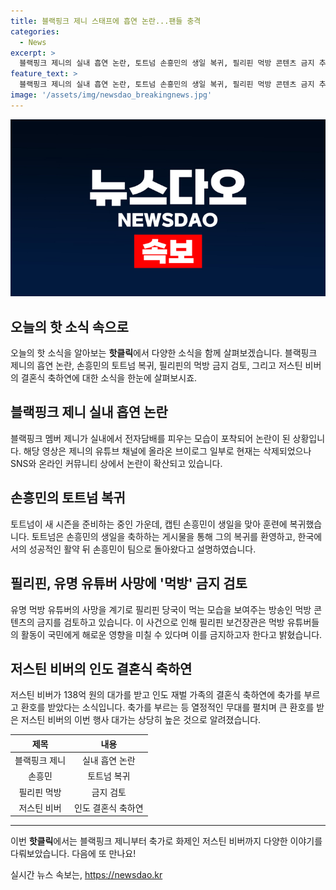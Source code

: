 ```yaml
---
title: 블랙핑크 제니 스태프에 흡연 논란...팬들 충격
categories:
  - News
excerpt: >
  블랙핑크 제니의 실내 흡연 논란, 토트넘 손흥민의 생일 복귀, 필리핀 먹방 콘텐츠 금지 추진, 그리고 저스틴 비버의 인도 재벌 결혼식 축하연 출연 등 오늘의 핫한 소식을 확인하세요! SNS를 통해 확산된 제니의 실내 전자담배 흡연 영상, 토트넘 손흥민의 훈련장 복귀와 생일 축하, 필리핀의 먹방 콘텐츠 금지 검토, 그리고 비버의 결혼식 축하연 출연에 대한 소식을 읽어보세요.
feature_text: >
  블랙핑크 제니의 실내 흡연 논란, 토트넘 손흥민의 생일 복귀, 필리핀 먹방 콘텐츠 금지 추진, 그리고 저스틴 비버의 인도 재벌 결혼식 축하연 출연 등 오늘의 핫한 소식을 확인하세요! SNS를 통해 확산된 제니의 실내 전자담배 흡연 영상, 토트넘 손흥민의 훈련장 복귀와 생일 축하, 필리핀의 먹방 콘텐츠 금지 검토, 그리고 비버의 결혼식 축하연 출연에 대한 소식을 읽어보세요.
image: '/assets/img/newsdao_breakingnews.jpg'
---
```


<p><img src="/assets/img/newsdao_breakingnews.jpg" alt="bookingtag 속보" /></p>

<h2 data-ke-size="size26">오늘의 핫 소식 속으로</h2>

<p data-ke-size="size16">오늘의 핫 소식을 알아보는 <b>핫클릭</b>에서 다양한 소식을 함께 살펴보겠습니다. 블랙핑크 제니의 흡연 논란, 손흥민의 토트넘 복귀, 필리핀의 먹방 금지 검토, 그리고 저스틴 비버의 결혼식 축하연에 대한 소식을 한눈에 살펴보시죠.</p>

<h2 data-ke-size="size24">블랙핑크 제니 실내 흡연 논란</h2>

<p data-ke-size="size16">블랙핑크 멤버 제니가 실내에서 전자담배를 피우는 모습이 포착되어 논란이 된 상황입니다. 해당 영상은 제니의 유튜브 채널에 올라온 브이로그 일부로 현재는 삭제되었으나 SNS와 온라인 커뮤니티 상에서 논란이 확산되고 있습니다.</p>

<h2 data-ke-size="size24">손흥민의 토트넘 복귀</h2>

<p data-ke-size="size16">토트넘이 새 시즌을 준비하는 중인 가운데, 캡틴 손흥민이 생일을 맞아 훈련에 복귀했습니다. 토트넘은 손흥민의 생일을 축하하는 게시물을 통해 그의 복귀를 환영하고, 한국에서의 성공적인 활약 뒤 손흥민이 팀으로 돌아왔다고 설명하였습니다.</p>

<h2 data-ke-size="size24">필리핀, 유명 유튜버 사망에 '먹방' 금지 검토</h2>

<p data-ke-size="size16">유명 먹방 유튜버의 사망을 계기로 필리핀 당국이 먹는 모습을 보여주는 방송인 먹방 콘텐츠의 금지를 검토하고 있습니다. 이 사건으로 인해 필리핀 보건장관은 먹방 유튜버들의 활동이 국민에게 해로운 영향을 미칠 수 있다며 이를 금지하고자 한다고 밝혔습니다.</p>

<h2 data-ke-size="size24">저스틴 비버의 인도 결혼식 축하연</h2>

<p data-ke-size="size16">저스틴 비버가 138억 원의 대가를 받고 인도 재벌 가족의 결혼식 축하연에 축가를 부르고 환호를 받았다는 소식입니다. 축가를 부르는 등 열정적인 무대를 펼치며 큰 환호를 받은 저스틴 비버의 이번 행사 대가는 상당히 높은 것으로 알려졌습니다.</p>

<table>
    <thead>
        <tr>
            <th style="text-align: center;">제목</th>
            <th style="text-align: center;">내용</th>
        </tr>
    </thead>
    <tbody>
        <tr>
            <td style="text-align: center;">블랙핑크 제니</td>
            <td style="text-align: center;">실내 흡연 논란</td>
        </tr>
        <tr>
            <td style="text-align: center;">손흥민</td>
            <td style="text-align: center;">토트넘 복귀</td>
        </tr>
        <tr>
            <td style="text-align: center;">필리핀 먹방</td>
            <td style="text-align: center;">금지 검토</td>
        </tr>
        <tr>
            <td style="text-align: center;">저스틴 비버</td>
            <td style="text-align: center;">인도 결혼식 축하연</td>
        </tr>
    </tbody>
</table>

<hr>

<p data-ke-size="size16">이번 <b>핫클릭</b>에서는 블랙핑크 제니부터 축가로 화제인 저스틴 비버까지 다양한 이야기를 다뤄보았습니다. 다음에 또 만나요!</p>
실시간 뉴스 속보는, <a href="https://newsdao.kr" rel="dofollow">https://newsdao.kr</a>


